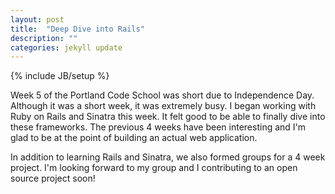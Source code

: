 ```yaml
---
layout: post
title:  "Deep Dive into Rails"
description: ""
categories: jekyll update
---
```


{% include JB/setup %}

Week 5 of the Portland Code School was short due to Independence Day.  Although it was a short week, it was extremely busy.  I began working with Ruby on Rails and Sinatra this week.  It felt good to be able to finally dive into these frameworks.  The previous 4 weeks have been interesting and I'm glad to be at the point of building an actual web application.

In addition to learning Rails and Sinatra, we also formed groups for a 4 week project.  I'm looking forward to my group and I contributing to an open source project soon!